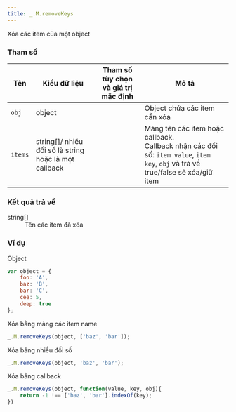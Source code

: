 ```yaml
---
title: _.M.removeKeys
---
```


Xóa các item của một object

### Tham số
<table class="table table-striped">
    <thead>
    <tr>
        <th>Tên</th>
        <th>Kiểu dữ liệu</th>
        <th>Tham số tùy chọn và giá trị mặc định</th>
        <th>Mô tả</th>
    </tr>
    </thead>
    <tbody>
    <tr>
        <td><code>obj</code></td>
        <td>object</td>
        <td></td>
        <td>Object chứa các item cần xóa</td>
    </tr>
    <tr>
        <td><code>items</code></td>
        <td>
            string[]/ nhiều đối số là string hoặc là một callback
        </td>
        <td></td>
        <td>
            Mảng tên các item hoặc callback. <br>
            Callback nhận các đối số: <code>item value</code>, <code>item key</code>, <code>obj</code> và trả về
            true/false sẽ xóa/giữ item
        </td>
    </tr>
    </tbody>
</table>

### Kết quả trả về
<dl class="dl-horizontal">
    <dt>string[]</dt>
    <dd>Tên các item đã xóa</dd>
</dl>

### Ví dụ
Object
```js
var object = {
    foo: 'A',
    baz: 'B',
    bar: 'C',
    cee: 5,
    deep: true
};
```

Xóa bằng mảng các item name
```js
_.M.removeKeys(object, ['baz', 'bar']);
```

Xóa bằng nhiều đối số
```js
_.M.removeKeys(object, 'baz', 'bar');
```

Xóa bằng callback
```js
_.M.removeKeys(object, function(value, key, obj){
    return -1 !== ['baz', 'bar'].indexOf(key);
})
```
